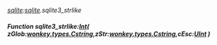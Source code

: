 _[sqlite](../../modules/sqlite/sqlite-module.md):[sqlite](../../modules/sqlite/sqlite-module.md).sqlite3\_strlike_
##### Function sqlite3\_strlike:[Int](../../modules/wonkey/wonkey-types-int.md)( zGlob:[wonkey.types.Cstring](../../modules/wonkey/wonkey-types-cstring.md),zStr:[wonkey.types.Cstring](../../modules/wonkey/wonkey-types-cstring.md),cEsc:[UInt](../../modules/wonkey/wonkey-types-uint.md) )
